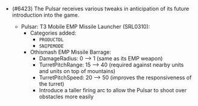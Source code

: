 - (#6423) The Pulsar receives various tweaks in anticipation of its future introduction into the game.

  - Pulsar: T3 Mobile EMP Missile Launcher (SRL0310):
    - Categories added:
      - `PRODUCTDL`
      - `SNIPEMODE`
    - Othismash EMP Missile Barrage:
      - DamageRadius: 0 --> 1 (same as its EMP weapon)
      - TurretPitchRange: 15 --> 40 (required against nearby units and units on top of mountains)
      - TurretPitchSpeed: 20 --> 50 (improves the responsiveness of the turret)
      - Introduce a taller firing arc to allow the Pulsar to shoot over obstacles more easily
